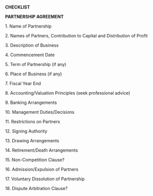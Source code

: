**CHECKLIST**

**PARTNERSHIP AGREEMENT**

1\. Name of Partnership

2\. Names of Partners, Contribution to Capital and Distribution of
Profit

3\. Description of Business

4\. Commencement Date

5\. Term of Partnership (if any)

6\. Place of Business (if any)

7\. Fiscal Year End

8\. Accounting/Valuation Principles (seek professional advice)

9\. Banking Arrangements

10\. Management Duties/Decisions

11\. Restrictions on Partners

12\. Signing Authority

13\. Drawing Arrangements

14\. Retirement/Death Arrangements

15\. Non-Competition Clause?

16\. Admission/Expulsion of Partners

17\. Voluntary Dissolution of Partnership

18\. Dispute Arbitration Clause?

